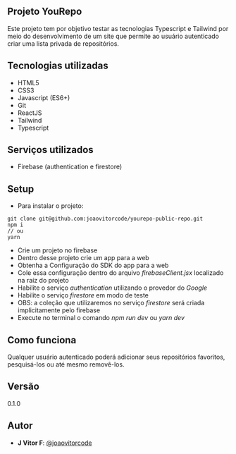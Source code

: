 ## Projeto YouRepo
Este projeto tem por objetivo testar as tecnologias Typescript e Tailwind por meio do desenvolvimento de um site que permite ao usuário autenticado criar uma lista privada de repositórios.

## Tecnologias utilizadas
- HTML5
- CSS3
- Javascript (ES6+)
- Git
- ReactJS
- Tailwind
- Typescript

## Serviços utilizados
- Firebase (authentication e firestore)

## Setup
- Para instalar o projeto:
```
git clone git@github.com:joaovitorcode/yourepo-public-repo.git
npm i
// ou
yarn
```
- Crie um projeto no firebase
- Dentro desse projeto crie um app para a web
- Obtenha a Configuração do SDK do app para a web
- Cole essa configuração dentro do arquivo *firebaseClient.jsx* localizado na raíz do projeto
- Habilite o serviço *authentication* utilizando o provedor do *Google*
- Habilite o serviço *firestore* em modo de teste
- OBS: a coleção que utilizaremos no serviço *firestore* será criada implicitamente pelo firebase
- Execute no terminal o comando *npm run dev* ou *yarn dev*

##  Como funciona
Qualquer usuário autenticado poderá adicionar seus repositórios favoritos, pesquisá-los ou até mesmo removê-los.

## Versão
0.1.0

## Autor
- **J Vitor F**: [@joaovitorcode](https://github.com/joaovitorcode)

